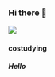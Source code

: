### Hi there 👋
<img src="https://img.shields.io/badge/Android-3DDC84?style=flat-square&logo=Android&logoColor=white"/>

<h4>costudying</h4>
<h5>Hello</h5>

<!--
**costudying/costudying** is a ✨ _special_ ✨ repository because its `README.md` (this file) appears on your GitHub profile.

Here are some ideas to get you started:

- 🔭 I’m currently working on ...
- 🌱 I’m currently learning ...
- 👯 I’m looking to collaborate on ...
- 🤔 I’m looking for help with ...
- 💬 Ask me about ...
- 📫 How to reach me: ...
- 😄 Pronouns: ...
- ⚡ Fun fact: ...
-->

